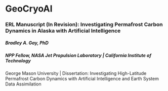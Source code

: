 # GeoCryoAI
### ERL Manuscript (In Revision): Investigating Permafrost Carbon Dynamics in Alaska with Artificial Intelligence
##### Bradley A. Gay, PhD
##### NPP Fellow, NASA Jet Propulsion Laboratory | California Institute of Technology
George Mason University | Dissertation: Investigating High-Latitude Permafrost Carbon Dynamics with Artificial Intelligence and Earth System Data Assimilation
